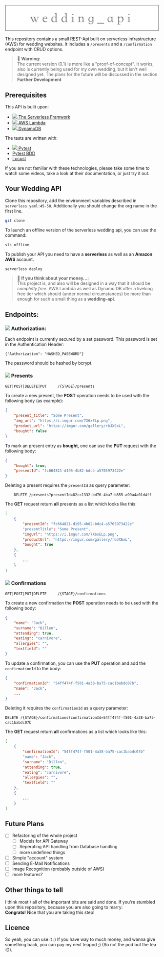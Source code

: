 ![](docs/img/logo.png)


This repository contains a small REST-Api built on serverless infrastructure (AWS) for wedding websites.
It includes a `/presents` and a `/confirmation` endpoint with CRUD options.

> 🚧 **Warning:**<br>
> The current version (0.1) is more like a "proof-of-concept". It works, also is currently being used for my own wedding,
> but it isn't well designed yet. The plans for the future will be discussed in the section **Further Development**

## Prerequisites

This API is built upon:
- [![](https://api.iconify.design/logos:serverless.svg) The Serverless Framwork]()
- [![](https://api.iconify.design/logos:aws-lambda.svg) AWS Lambda]()
- [![](https://api.iconify.design/logos:aws-dynamodb.svg) DynamoDB]()

The tests are written with:
- [![](https://api.iconify.design/simple-icons:pytest.svg) Pytest]()
- [Pytest BDD]()
- [Locust]()

If you are not familiar with these technologies, please take some time to watch some videos, take a look at their documentation, or just try it out.

## Your Wedding API

Clone this repository, add the environment variables described in `serverless.yaml:45-50`. Additionally you should change the org name in the first line.
```bash
git clone 
```
To launch an offline version of the serverless wedding api, you can use the command: 
```bash
sls offline
```
To publish your API you need to have a **serverless** as well as 
an **Amazon AWS** account. 
```bash
serverless deploy
```

> 💸 **If you think about your money...:** <br>
> This project is, and also will be designed in a way that it should be *completly free*. AWS Lambda as well as Dynamo DB offer a livelong free tier which should (under normal circumstances) be more than enough for such a small thing as a **wedding-api**.


## Endpoints:

### ![](https://api.iconify.design/material-symbols:lock-sharp.svg?color=%23e0edd4) Authorization:
Each endpoint is currently secured by a set password.
This password is set in the Authentication Header:
```
{"Authorization": "HASHED_PASSWORD"}
```
The password should be hashed by bcrypt.

### ![](https://api.iconify.design/game-icons:present.svg?color=%23e0edd4) Presents
```
GET|POST|DELETE|PUT     /{STAGE}/presents
```

To create a new present, the **POST** operation needs to be used with the following body (as example):
```json
{
    "present_title": "Some Present",
    "img_url": "https://i.imgur.com/7X6xELp.png",
    "product_url": "https://imgur.com/gallery/rbJXExL",
    "bought": false
}
```
To mark an present entry as **bought**, one can use the **PUT** request with the following body:
```json
{
    "bought": true,
    "presentId": "fc664821-d195-4b82-bdc4-a5705973422e"
}
```
Deleting a present requires the `presentId` as query parameter:
```
    DELETE /presents?presentId=82cc1332-bd76-4ba7-b855-a99a4a01d4ff
```

The **GET** request return **all** presents as a list which looks like this:
```json
[
    {
        "presentId": "fc664821-d195-4b82-bdc4-a5705973422e"
        "presentTitle": "Some Present",
        "imgUrl": "https://i.imgur.com/7X6xELp.png",
        "productUrl": "https://imgur.com/gallery/rbJXExL",
        "bought": true
    },
    {
        ...
    }
]
```

### ![](https://api.iconify.design/mdi:account-multiple-check.svg?color=%23e0edd4) Confirmations
```
GET|POST|PUT|DELETE     /{STAGE}/confirmations
```

To create a new confirmation the **POST** operation needs to be used with the following body:
```json
{
    "name": "Jack",
    "surname": "Dillen",
    "attending": true,
    "eating": "carnivore",
    "allergies": "",
    "textfield": ""
}
```
To update a confirmation, you can use the **PUT** operation and add the `confirmationId` to the body:
```json
{
    "confirmationId": "54ff474f-f501-4a38-ba75-cac1babdc07b",
    "name": "Jack",
    ...
}
```
Deleting it requires the `confirmationId` as a query parameter:
```
DELETE /{STAGE}/confirmations?confirmationId=54ff474f-f501-4a38-ba75-cac1babdc07b
```

The **GET** request return **all** confirmations as a list which looks like this:
```json
[
    {
        "confirmationId": "54ff474f-f501-4a38-ba75-cac1babdc07b"
        "name": "Jack",
        "surname": "Dillen",
        "attending": true,
        "eating": "carnivore",
        "allergies": "",
        "textfield": ""
    },
    {
        ...
    }
]
```


## Future Plans 

- [ ] Refactoring of the whole project
    - [ ] Models for API Gateway
    - [ ] Seperating API handling from Database handling
    - [ ] more undefined things
- [ ] Simple "account" system
- [ ] Sending E-Mail Notifications
- [ ] Image Recognition (probably outside of AWS)
- [ ] more features?

## Other things to tell

I think most / all of the important bits are said and done. If you're stumbled upon this repository, because you are also going to marry: <br> **Congrats!** Nice that you are taking this step! 

## Licence

So yeah, you can use it :) If you have way to much money, and wanna give something back, you can pay my next teapod ;) (So not the pod but the tea :D).